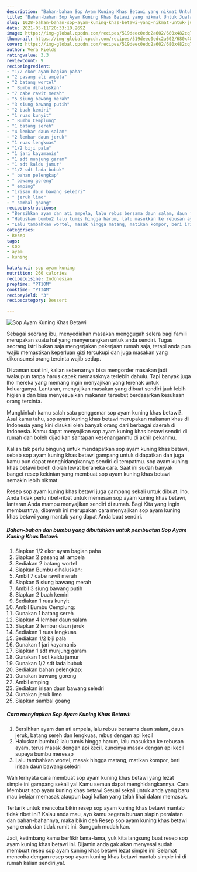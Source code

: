 ```yaml
---
description: "Bahan-bahan Sop Ayam Kuning Khas Betawi yang nikmat Untuk Jualan"
title: "Bahan-bahan Sop Ayam Kuning Khas Betawi yang nikmat Untuk Jualan"
slug: 1028-bahan-bahan-sop-ayam-kuning-khas-betawi-yang-nikmat-untuk-jualan
date: 2021-05-11T20:33:10.269Z
image: https://img-global.cpcdn.com/recipes/519deec0edc2a602/680x482cq70/sop-ayam-kuning-khas-betawi-foto-resep-utama.jpg
thumbnail: https://img-global.cpcdn.com/recipes/519deec0edc2a602/680x482cq70/sop-ayam-kuning-khas-betawi-foto-resep-utama.jpg
cover: https://img-global.cpcdn.com/recipes/519deec0edc2a602/680x482cq70/sop-ayam-kuning-khas-betawi-foto-resep-utama.jpg
author: Vera Fields
ratingvalue: 3.3
reviewcount: 9
recipeingredient:
- "1/2 ekor ayam bagian paha"
- "2 pasang ati ampela"
- "2 batang wortel"
- " Bumbu dihaluskan"
- "7 cabe rawit merah"
- "5 siung bawang merah"
- "3 siung bawang putih"
- "2 buah kemiri"
- "1 ruas kunyit"
- " Bumbu Cemplung"
- "1 batang sereh"
- "4 lembar daun salam"
- "2 lembar daun jeruk"
- "1 ruas lengkuas"
- "1/2 biji pala"
- "1 jari kayamanis"
- "1 sdt munjung garam"
- "1 sdt kaldu jamur"
- "1/2 sdt lada bubuk"
- " bahan pelengkap"
- " bawang goreng"
- " emping"
- "irisan daun bawang seledri"
- " jeruk limo"
- " sambal goang"
recipeinstructions:
- "Bersihkan ayam dan ati ampela, lalu rebus bersama daun salam, daun jeruk, batang sereh dan lengkuas, rebus dengan api kecil"
- "Haluskan bumbu2 lalu tumis hingga harum, lalu masukkan ke rebusan ayam, terus masak dengan api kecil, kuncinya masak dengan api kecil supaya bumbu meresap"
- "Lalu tambahkan wortel, masak hingga matang, matikan kompor, beri irisan daun bawang seledri"
categories:
- Resep
tags:
- sop
- ayam
- kuning

katakunci: sop ayam kuning 
nutrition: 260 calories
recipecuisine: Indonesian
preptime: "PT10M"
cooktime: "PT34M"
recipeyield: "3"
recipecategory: Dessert

---
```



![Sop Ayam Kuning Khas Betawi](https://img-global.cpcdn.com/recipes/519deec0edc2a602/680x482cq70/sop-ayam-kuning-khas-betawi-foto-resep-utama.jpg)

Sebagai seorang ibu, menyediakan masakan menggugah selera bagi famili merupakan suatu hal yang menyenangkan untuk anda sendiri. Tugas seorang istri bukan saja mengerjakan pekerjaan rumah saja, tetapi anda pun wajib memastikan keperluan gizi tercukupi dan juga masakan yang dikonsumsi orang tercinta wajib sedap.

Di zaman  saat ini, kalian sebenarnya bisa mengorder masakan jadi walaupun tanpa harus capek memasaknya terlebih dahulu. Tapi banyak juga lho mereka yang memang ingin menyajikan yang terenak untuk keluarganya. Lantaran, menyajikan masakan yang dibuat sendiri jauh lebih higienis dan bisa menyesuaikan makanan tersebut berdasarkan kesukaan orang tercinta. 



Mungkinkah kamu salah satu penggemar sop ayam kuning khas betawi?. Asal kamu tahu, sop ayam kuning khas betawi merupakan makanan khas di Indonesia yang kini disukai oleh banyak orang dari berbagai daerah di Indonesia. Kamu dapat menyajikan sop ayam kuning khas betawi sendiri di rumah dan boleh dijadikan santapan kesenanganmu di akhir pekanmu.

Kalian tak perlu bingung untuk mendapatkan sop ayam kuning khas betawi, sebab sop ayam kuning khas betawi gampang untuk didapatkan dan juga kamu pun dapat menghidangkannya sendiri di tempatmu. sop ayam kuning khas betawi boleh diolah lewat beraneka cara. Saat ini sudah banyak banget resep kekinian yang membuat sop ayam kuning khas betawi semakin lebih nikmat.

Resep sop ayam kuning khas betawi juga gampang sekali untuk dibuat, lho. Anda tidak perlu ribet-ribet untuk memesan sop ayam kuning khas betawi, lantaran Anda mampu menyajikan sendiri di rumah. Bagi Kita yang ingin membuatnya, dibawah ini merupakan cara menyajikan sop ayam kuning khas betawi yang mantab yang dapat Anda buat sendiri.

<!--inarticleads1-->

##### Bahan-bahan dan bumbu yang dibutuhkan untuk pembuatan Sop Ayam Kuning Khas Betawi:

1. Siapkan 1/2 ekor ayam bagian paha
1. Siapkan 2 pasang ati ampela
1. Sediakan 2 batang wortel
1. Siapkan  Bumbu dihaluskan:
1. Ambil 7 cabe rawit merah
1. Siapkan 5 siung bawang merah
1. Ambil 3 siung bawang putih
1. Siapkan 2 buah kemiri
1. Sediakan 1 ruas kunyit
1. Ambil  Bumbu Cemplung:
1. Gunakan 1 batang sereh
1. Siapkan 4 lembar daun salam
1. Siapkan 2 lembar daun jeruk
1. Sediakan 1 ruas lengkuas
1. Sediakan 1/2 biji pala
1. Gunakan 1 jari kayamanis
1. Siapkan 1 sdt munjung garam
1. Gunakan 1 sdt kaldu jamur
1. Gunakan 1/2 sdt lada bubuk
1. Sediakan  bahan pelengkap:
1. Gunakan  bawang goreng
1. Ambil  emping
1. Sediakan irisan daun bawang seledri
1. Gunakan  jeruk limo
1. Siapkan  sambal goang




<!--inarticleads2-->

##### Cara menyiapkan Sop Ayam Kuning Khas Betawi:

1. Bersihkan ayam dan ati ampela, lalu rebus bersama daun salam, daun jeruk, batang sereh dan lengkuas, rebus dengan api kecil
1. Haluskan bumbu2 lalu tumis hingga harum, lalu masukkan ke rebusan ayam, terus masak dengan api kecil, kuncinya masak dengan api kecil supaya bumbu meresap
1. Lalu tambahkan wortel, masak hingga matang, matikan kompor, beri irisan daun bawang seledri




Wah ternyata cara membuat sop ayam kuning khas betawi yang lezat simple ini gampang sekali ya! Kamu semua dapat menghidangkannya. Cara Membuat sop ayam kuning khas betawi Sesuai sekali untuk anda yang baru mau belajar memasak ataupun bagi kalian yang telah lihai dalam memasak.

Tertarik untuk mencoba bikin resep sop ayam kuning khas betawi mantab tidak ribet ini? Kalau anda mau, ayo kamu segera buruan siapin peralatan dan bahan-bahannya, maka bikin deh Resep sop ayam kuning khas betawi yang enak dan tidak rumit ini. Sungguh mudah kan. 

Jadi, ketimbang kamu berfikir lama-lama, yuk kita langsung buat resep sop ayam kuning khas betawi ini. Dijamin anda gak akan menyesal sudah membuat resep sop ayam kuning khas betawi lezat simple ini! Selamat mencoba dengan resep sop ayam kuning khas betawi mantab simple ini di rumah kalian sendiri,ya!.

